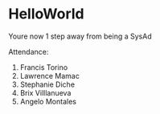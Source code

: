 # HelloWorld

Youre now 1 step away from being a SysAd

Attendance:

1. Francis Torino
2. Lawrence Mamac
3. Stephanie Diche
4. Brix Villlanueva
5. Angelo Montales